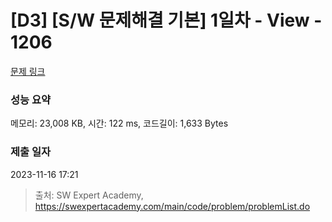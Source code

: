 # [D3] [S/W 문제해결 기본] 1일차 - View - 1206 

[문제 링크](https://swexpertacademy.com/main/code/problem/problemDetail.do?contestProbId=AV134DPqAA8CFAYh) 

### 성능 요약

메모리: 23,008 KB, 시간: 122 ms, 코드길이: 1,633 Bytes

### 제출 일자

2023-11-16 17:21



> 출처: SW Expert Academy, https://swexpertacademy.com/main/code/problem/problemList.do